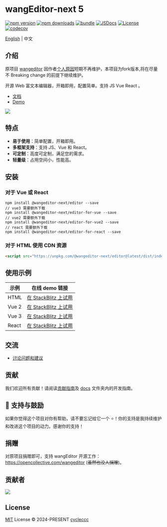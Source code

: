 # wangEditor-next 5


[![npm version][npm-version-src]][npm-version-href]
[![npm downloads][npm-downloads-src]][npm-downloads-href]
[![bundle][bundle-src]][bundle-href]
[![JSDocs][jsdocs-src]][jsdocs-href]
[![License][license-src]][license-href]
[![codecov](https://codecov.io/gh/cycleccc/wangEditor-next/graph/badge.svg?token=0ZSXFXJPK3)](https://codecov.io/gh/cycleccc/wangEditor-next)

[English](./README-en.md) | 中文

## 介绍

原项目 [wangeditor](https://github.com/wangeditor-team/wangEditor) 因作者[个人原因](https://juejin.cn/post/7272735633458413602)短期不再维护，本项目为fork版本,将在尽量不 Breaking change 的前提下继续维护。

开源 Web 富文本编辑器，开箱即用，配置简单。支持 JS Vue React 。

- [文档](https://cycleccc.github.io/docs/)
- [Demo](https://cycleccc.github.io/demo/)

![](./docs/images/editor.png)

## 特点

- **易于使用**：简单配置，开箱即用。
- **多框架支持**：支持 JS、Vue 和 React。
- **可定制**：高度可定制，满足您的需求。
- **轻量级**：占用空间小，性能高。

## 安装

### 对于 Vue 或 React
```shell
npm install @wangeditor-next/editor --save
// vue3 需要额外下载
npm install @wangeditor-next/editor-for-vue --save
// vue2 需要额外下载
npm install @wangeditor-next/editor-for-vue2 --save
// react 需要额外下载
npm install @wangeditor-next/editor-for-react --save
```

### 对于 HTML 使用 CDN 资源
```html
<script src="https://unpkg.com/@wangeditor-next/editor@latest/dist/index.js"></script>
```

## 使用示例

| 示例 | 在线 demo 链接 |
|------|------|
| HTML | [在 StackBlitz 上试用](https://stackblitz.com/edit/stackblitz-starters-xxqmwl) |
| Vue 2 | [在 StackBlitz 上试用](https://stackblitz.com/edit/vue2-vite-starter-hkmsif) |
| Vue 3 | [在 StackBlitz 上试用](https://stackblitz.com/edit/vue3-wangeditor-demo-8emmc7) |
| React | [在 StackBlitz 上试用](https://stackblitz.com/edit/react-4osjqn) |


## 交流

- [讨论问题和建议](https://github.com/cycleccc/wangEditor-next/issues)

## 贡献

我们欢迎所有贡献！请阅读[贡献指南](https://github.com/cycleccc/wangEditor-next/blob/master/docs/contribution-CN.md)及 [docs](https://github.com/cycleccc/wangEditor-next/tree/master/docs) 文件夹内的开发指南。

## 🌟 支持与鼓励

如果你觉得这个项目对你有帮助，请不要忘记给它一个 ⭐️！你的支持是我持续维护和改进这个项目的动力。感谢你的支持！

## 捐赠

对原项目捐赠即可，支持 wangEditor 开源工作：https://opencollective.com/wangeditor (~~虽然也没人捐赠~~)。

## 贡献者

<a href="https://github.com/cycleccc/wangEditor-next/graphs/contributors">
  <img src="https://contrib.rocks/image?repo=cycleccc/wangEditor-next" />
</a>

## License

[MIT](./LICENSE) License © 2024-PRESENT [cycleccc](https://github.com/cycleccc)

<!-- Badges -->

[npm-version-src]: https://img.shields.io/npm/v/@wangeditor-next/editor?style=flat&colorA=080f12&colorB=1fa669
[npm-version-href]: https://npmjs.com/package/@wangeditor-next/editor
[npm-downloads-src]: https://img.shields.io/npm/dm/@wangeditor-next/core?style=flat&colorA=080f12&colorB=1fa669
[npm-downloads-href]: https://npmjs.com/package/@wangeditor-next/editor
[bundle-src]: https://img.shields.io/bundlephobia/minzip/@wangeditor-next/editor?style=flat&colorA=080f12&colorB=1fa669&label=minzip
[bundle-href]: https://bundlephobia.com/result?p=@wangeditor-next/editor
[license-src]: https://img.shields.io/github/license/cycleccc/wangeditor-next.svg?style=flat&colorA=080f12&colorB=1fa669
[license-href]: https://github.com/cycleccc/wangeditor-next/blob/main/LICENSE
[jsdocs-src]: https://img.shields.io/badge/jsdocs-reference-080f12?style=flat&colorA=080f12&colorB=1fa669
[jsdocs-href]: https://www.jsdocs.io/package/@wangeditor-next/editor
